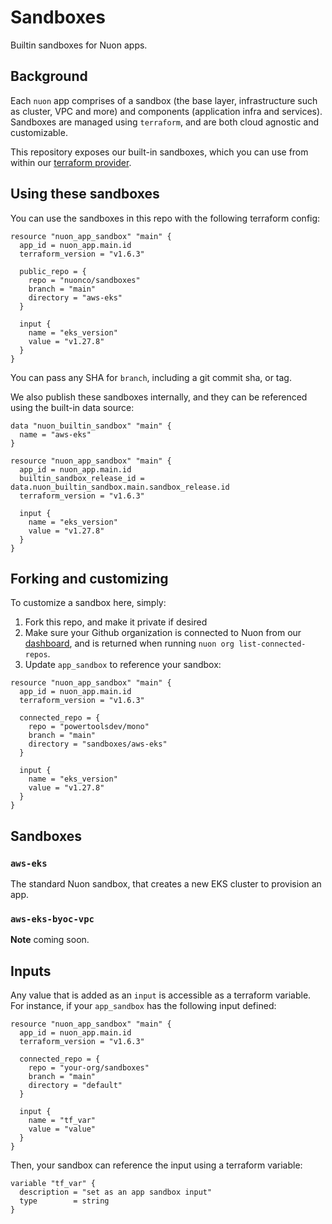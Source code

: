 # Sandboxes

Builtin sandboxes for Nuon apps.

## Background

Each `nuon` app comprises of a sandbox (the base layer, infrastructure such as cluster, VPC and more) and components (application infra and services). Sandboxes are managed using `terraform`, and are both cloud agnostic and customizable.

This repository exposes our built-in sandboxes, which you can use from within our [terraform provider](https://registry.terraform.io/providers/nuonco/nuon/latest/docs).

## Using these sandboxes

You can use the sandboxes in this repo with the following terraform config:

```hcl
resource "nuon_app_sandbox" "main" {
  app_id = nuon_app.main.id
  terraform_version = "v1.6.3"

  public_repo = {
    repo = "nuonco/sandboxes"
    branch = "main"
    directory = "aws-eks"
  }

  input {
    name = "eks_version"
    value = "v1.27.8"
  }
}
```
You can pass any SHA for `branch`, including a git commit sha, or tag.

We also publish these sandboxes internally, and they can be referenced using the built-in data source:
```hcl
data "nuon_builtin_sandbox" "main" {
  name = "aws-eks"
}

resource "nuon_app_sandbox" "main" {
  app_id = nuon_app.main.id
  builtin_sandbox_release_id = data.nuon_builtin_sandbox.main.sandbox_release.id
  terraform_version = "v1.6.3"

  input {
    name = "eks_version"
    value = "v1.27.8"
  }
}

```

## Forking and customizing

To customize a sandbox here, simply:

1. Fork this repo, and make it private if desired
1. Make sure your Github organization is connected to Nuon from our [dashboard](https://app.nuon.co), and is returned when running `nuon org list-connected-repos`.
1. Update `app_sandbox` to reference your sandbox:

```hcl
resource "nuon_app_sandbox" "main" {
  app_id = nuon_app.main.id
  terraform_version = "v1.6.3"

  connected_repo = {
    repo = "powertoolsdev/mono"
    branch = "main"
    directory = "sandboxes/aws-eks"
  }

  input {
    name = "eks_version"
    value = "v1.27.8"
  }
}
```

## Sandboxes

### `aws-eks`

The standard Nuon sandbox, that creates a new EKS cluster to provision an app.

### `aws-eks-byoc-vpc`

**Note** coming soon.

## Inputs

Any value that is added as an `input` is accessible as a terraform variable. For instance, if your `app_sandbox` has the following input defined:

```hcl
resource "nuon_app_sandbox" "main" {
  app_id = nuon_app.main.id
  terraform_version = "v1.6.3"

  connected_repo = {
    repo = "your-org/sandboxes"
    branch = "main"
    directory = "default"
  }

  input {
    name = "tf_var"
    value = "value"
  }
}
```

Then, your sandbox can reference the input using a terraform variable:

```hcl
variable "tf_var" {
  description = "set as an app sandbox input"
  type        = string
}
```
